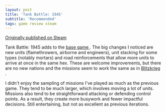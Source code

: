 ```yaml
---
layout: post
title: 'Tank Battle: 1945'
subtitle: 'Recommended'
tags: game review steam
---
```


[Originally published on Steam](https://steamcommunity.com/id/jlericson/recommended/540250/)


 Tank Battle: 1945 adds to the
 <a class="bb_link" href="https://steamcommunity.com/id/jlericson/recommended/396320" target="_blank" rel="noreferrer">
  base game
 </a>
 . The big changes I noticed are new units (flamethrowers, airborne and engineers), unit stacking for some types (notably mortars) and road reinforcements that allow more units to arrive at once in the same hex. These are welcome improvements, but there are no new nations and the missions seem to work the same as in
 <a class="bb_link" href="https://steamcommunity.com/id/jlericson/recommended/540150/" target="_blank" rel="noreferrer">
  Blitzkrieg
 </a>
 .
 

 

 I didn't enjoy the sampling of missions I've played as much as the previous game. They tend to be much larger, which involves moving a lot of units. Missions also tend to be straightforward attacking or defending control points. As a result, they create more busywork and fewer impactful decisions. Still entertaining, but not as excellent as previous iterations.
